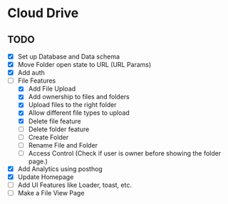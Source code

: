 # Cloud Drive

## TODO

- [x] Set up Database and Data schema
- [x] Move Folder open state to URL (URL Params)
- [x] Add auth
- [ ] File Features
    - [x] Add File Upload
    - [x] Add ownership to files and folders
    - [x] Upload files to the right folder
    - [x] Allow different file types to upload
    - [x] Delete file feature
    - [ ] Delete folder feature
    - [ ] Create Folder
    - [ ] Rename File and Folder
    - [ ] Access Control (Check if user is owner before showing the folder page.)
- [x] Add Analytics using posthog
- [x] Update Homepage
- [ ] Add UI Features like Loader, toast, etc.
- [ ] Make a File View Page